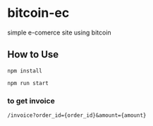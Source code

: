 # bitcoin-ec
simple e-comerce site using bitcoin

## How to Use

```
npm install

npm run start
```

### to get invoice

`/invoice?order_id={order_id}&amount={amount}`
